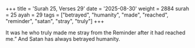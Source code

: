 +++
title = 'Surah 25, Verses 29'
date = '2025-08-30'
weight = 2884
surah = 25
ayah = 29
tags = ["betrayed", "humanity", "made", "reached", "reminder", "satan", "stray", "truly"]
+++

It was he who truly made me stray from the Reminder after it had reached me.” And Satan has always betrayed humanity.